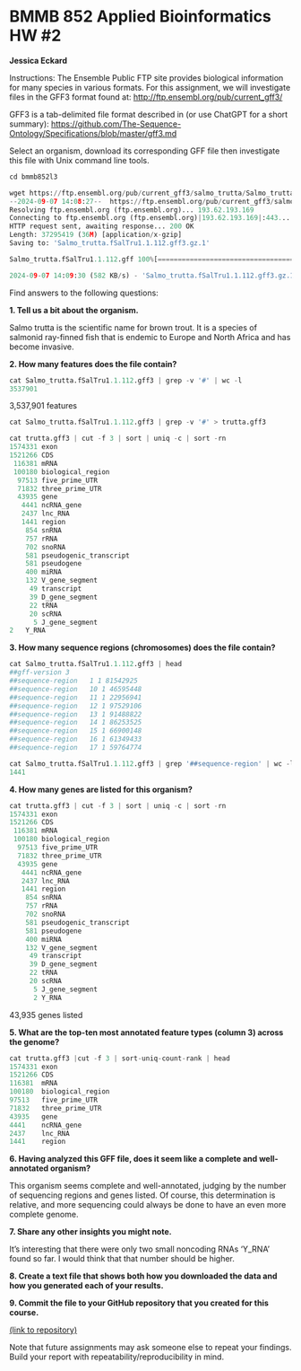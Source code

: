 # BMMB 852 Applied Bioinformatics HW #2

**Jessica Eckard**

Instructions:
The Ensemble Public FTP site provides biological information for many species in various formats. For this assignment, we will investigate files in the GFF3 format found at:
http://ftp.ensembl.org/pub/current_gff3/

GFF3 is a tab-delimited file format described in (or use ChatGPT for a short summary):
https://github.com/The-Sequence-Ontology/Specifications/blob/master/gff3.md

Select an organism, download its corresponding GFF file then investigate this file with Unix command line tools.




```python
cd bmmb852l3
```





```python
wget https://ftp.ensembl.org/pub/current_gff3/salmo_trutta/Salmo_trutta.fSalTru1.1.112.gff3.gz
--2024-09-07 14:08:27--  https://ftp.ensembl.org/pub/current_gff3/salmo_trutta/Salmo_trutta.fSalTru1.1.112.gff3.gz
Resolving ftp.ensembl.org (ftp.ensembl.org)... 193.62.193.169
Connecting to ftp.ensembl.org (ftp.ensembl.org)|193.62.193.169|:443... connected.
HTTP request sent, awaiting response... 200 OK
Length: 37295419 (36M) [application/x-gzip]
Saving to: 'Salmo_trutta.fSalTru1.1.112.gff3.gz.1'

Salmo_trutta.fSalTru1.1.112.gff 100%[======================================================>]  35.57M   586KB/s    in 63s     

2024-09-07 14:09:30 (582 KB/s) - 'Salmo_trutta.fSalTru1.1.112.gff3.gz.1' saved [37295419/37295419]
```
Find answers to the following questions:

**1.	Tell us a bit about the organism.**

Salmo trutta is the scientific name for brown trout. It is a species of salmonid ray-finned fish that is endemic to Europe and North Africa and has become invasive. 

**2.	How many features does the file contain?**


```python
cat Salmo_trutta.fSalTru1.1.112.gff3 | grep -v '#' | wc -l
3537901
```
3,537,901 features

```python
cat Salmo_trutta.fSalTru1.1.112.gff3 | grep -v '#' > trutta.gff3

cat trutta.gff3 | cut -f 3 | sort | uniq -c | sort -rn
1574331 exon
1521266 CDS
 116381 mRNA
 100180 biological_region
  97513 five_prime_UTR
  71832 three_prime_UTR
  43935 gene
   4441 ncRNA_gene
   2437 lnc_RNA
   1441 region
    854 snRNA
    757 rRNA
    702 snoRNA
    581 pseudogenic_transcript
    581 pseudogene
    400 miRNA
    132 V_gene_segment
     49 transcript
     39 D_gene_segment
     22 tRNA
     20 scRNA
      5 J_gene_segment
2	Y_RNA
```

**3.	How many sequence regions (chromosomes) does the file contain?**

```python
cat Salmo_trutta.fSalTru1.1.112.gff3 | head
##gff-version 3
##sequence-region   1 1 81542925
##sequence-region   10 1 46595448
##sequence-region   11 1 22956941
##sequence-region   12 1 97529106
##sequence-region   13 1 91488822
##sequence-region   14 1 86253525
##sequence-region   15 1 66900148
##sequence-region   16 1 61349433
##sequence-region   17 1 59764774

cat Salmo_trutta.fSalTru1.1.112.gff3 | grep '##sequence-region' | wc -l
1441
```

**4.	How many genes are listed for this organism?**

```python
cat trutta.gff3 | cut -f 3 | sort | uniq -c | sort -rn
1574331 exon
1521266 CDS
 116381 mRNA
 100180 biological_region
  97513 five_prime_UTR
  71832 three_prime_UTR
  43935 gene
   4441 ncRNA_gene
   2437 lnc_RNA
   1441 region
    854 snRNA
    757 rRNA
    702 snoRNA
    581 pseudogenic_transcript
    581 pseudogene
    400 miRNA
    132 V_gene_segment
     49 transcript
     39 D_gene_segment
     22 tRNA
     20 scRNA
      5 J_gene_segment
      2 Y_RNA
```
43,935 genes listed

**5.	What are the top-ten most annotated feature types (column 3) across the genome?**

```python
cat trutta.gff3 |cut -f 3 | sort-uniq-count-rank | head
1574331 exon
1521266 CDS
116381  mRNA
100180  biological_region
97513   five_prime_UTR
71832   three_prime_UTR
43935   gene
4441    ncRNA_gene
2437    lnc_RNA
1441    region
```

**6. Having analyzed this GFF file, does it seem like a complete and well-annotated organism?**

This organism seems complete and well-annotated, judging by the number of sequencing regions and genes listed. Of course, this determination is relative, and more sequencing could always be done to have an even more complete genome. 

**7. Share any other insights you might note.**

It’s interesting that there were only two small noncoding RNAs ‘Y_RNA’ found so far. I would think that that number should be higher. 

**8. Create a text file that shows both how you downloaded the data and how you generated each of your results.**

**9. Commit the file to your GitHub repository that you created for this course.**

[(link to repository)](https://github.com/jne5140/BMMB852)

Note that future assignments may ask someone else to repeat your findings. Build your report with repeatability/reproducibility in mind.




